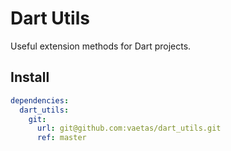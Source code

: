 # Dart Utils

Useful extension methods for Dart projects.

## Install

```yaml
dependencies:
  dart_utils:
    git:
      url: git@github.com:vaetas/dart_utils.git
      ref: master
```